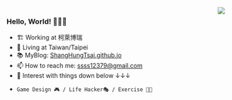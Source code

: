<img align="right" src="https://github-readme-stats.vercel.app/api?username=ShangHungTsai&show_icons=true&icon_color=CE1D2D&text_color=718096&bg_color=ffffff&hide_title=true" />

### Hello, World! :tada::tada::tada:

- :building_construction: Working at 柯萊博瑞
- :house_with_garden: Living at Taiwan/Taipei
- 📚 MyBlog: [ShangHungTsai.github.io](https://ShangHungTsai.github.io)
- 📫 How to reach me: ssss12379@gmail.com
- 🌱 Interest with things down below ↓↓↓
-     Game Design 🎮 / Life Hacker🎭 / Exercise 💪🏻 



<!--
**ShangHungTsai/ShangHungTsai** is a ✨ _special_ ✨ repository because its `README.md` (this file) appears on your GitHub profile.

Here are some ideas to get you started:

- 🔭 I’m currently working on ...
- 🌱 I’m currently learning ...
- 👯 I’m looking to collaborate on ...
- 🤔 I’m looking for help with ...
- 💬 Ask me about ...
- 📫 How to reach me: ...
- 😄 Pronouns: ...
- ⚡ Fun fact: ...
-->
